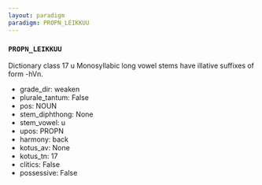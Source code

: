 ```yaml
---
layout: paradigm
paradigm: PROPN_LEIKKUU
---
```

### ` PROPN_LEIKKUU `

Dictionary class 17 u Monosyllabic long vowel stems have illative suffixes of form -hVn.
* grade_dir: weaken
* plurale_tantum: False
* pos: NOUN
* stem_diphthong: None
* stem_vowel: u
* upos: PROPN
* harmony: back
* kotus_av: None
* kotus_tn: 17
* clitics: False
* possessive: False

